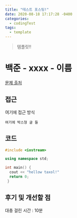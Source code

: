 ```yaml
---
title: "테스트 포스팅!"
date: 2020-08-18 17:17:28 -0400
categories: 
  - codingTest
tags:
  - template
---
```


> 템플릿!!  

백준 - xxxx - 이름
=============
 
[문제 출처](https://www.acmicpc.net/problem/7576)

## 접근  
여기에 접근 방식

```
여기에 박스형 글 들
```

## 코드  
```c++
#include <iostream>

using namespace std;

int main() {
  cout << "hellow taxol!"
  return 0;
 }
```

## 후기 및 개선할 점

대충 걸린 시간 : 10분

